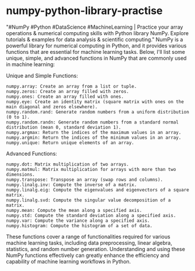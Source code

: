 # numpy-python-library-practise
"#NumPy #Python #DataScience #MachineLearning | Practice your array operations &amp; numerical computing skills with Python library NumPy. Explore tutorials &amp; examples for data analysis &amp; scientific computing."
NumPy is a powerful library for numerical computing in Python, and it provides various functions that are essential for machine learning tasks. Below, I'll list some unique, simple, and advanced functions in NumPy that are commonly used in machine learning:

Unique and Simple Functions:

    numpy.array: Create an array from a list or tuple.
    numpy.zeros: Create an array filled with zeros.
    numpy.ones: Create an array filled with ones.
    numpy.eye: Create an identity matrix (square matrix with ones on the main diagonal and zeros elsewhere).
    numpy.random.rand: Generate random numbers from a uniform distribution (0 to 1).
    numpy.random.randn: Generate random numbers from a standard normal distribution (mean 0, standard deviation 1).
    numpy.argmax: Return the indices of the maximum values in an array.
    numpy.argmin: Return the indices of the minimum values in an array.
    numpy.unique: Return unique elements of an array.

Advanced Functions:

    numpy.dot: Matrix multiplication of two arrays.
    numpy.matmul: Matrix multiplication for arrays with more than two dimensions.
    numpy.transpose: Transpose an array (swap rows and columns).
    numpy.linalg.inv: Compute the inverse of a matrix.
    numpy.linalg.eig: Compute the eigenvalues and eigenvectors of a square matrix.
    numpy.linalg.svd: Compute the singular value decomposition of a matrix.
    numpy.mean: Compute the mean along a specified axis.
    numpy.std: Compute the standard deviation along a specified axis.
    numpy.var: Compute the variance along a specified axis.
    numpy.histogram: Compute the histogram of a set of data.

These functions cover a range of functionalities required for various machine learning tasks, including data preprocessing,
linear algebra, statistics, and random number generation. 
Understanding and using these NumPy functions effectively can greatly enhance the efficiency and capability of machine learning workflows in Python.
